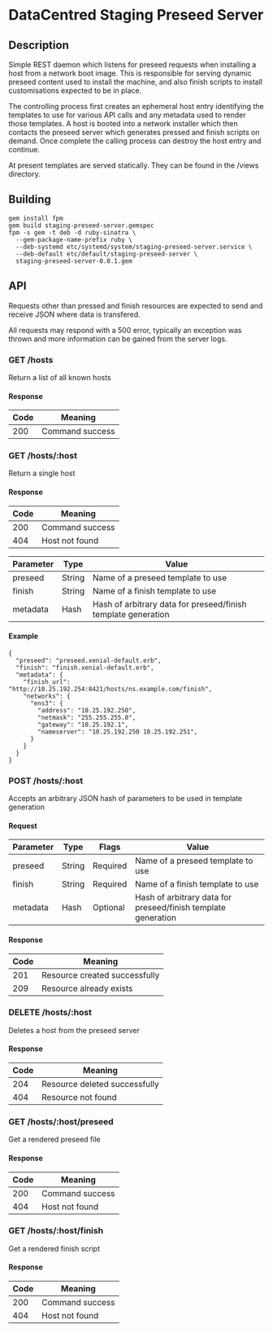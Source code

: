 # DataCentred Staging Preseed Server

## Description

Simple REST daemon which listens for preseed requests when installing a host
from a network boot image.  This is responsible for serving dynamic preseed
content used to install the machine, and also finish scripts to install
customisations expected to be in place.

The controlling process first creates an ephemeral host entry identifying the
templates to use for various API calls and any metadata used to render those
templates.  A host is booted into a network installer which then contacts the
preseed server which generates pressed and finish scripts on demand.  Once
complete the calling process can destroy the host entry and continue.

At present templates are served statically.  They can be found in the /views
directory.

## Building

    gem install fpm
    gem build staging-preseed-server.gemspec 
    fpm -s gem -t deb -d ruby-sinatra \
      --gem-package-name-prefix ruby \
      --deb-systemd etc/systemd/system/staging-preseed-server.service \
      --deb-default etc/default/staging-preseed-server \
      staging-preseed-server-0.0.1.gem

## API

Requests other than pressed and finish resources are expected to send and receive
JSON where data is transfered.

All requests may respond with a 500 error, typically an exception was thrown and
more information can be gained from the server logs.

### GET /hosts

Return a list of all known hosts

#### Response

Code | Meaning
-----|--------
200  | Command success

### GET /hosts/:host

Return a single host

#### Response

Code | Meaning
-----|--------
200  | Command success
404  | Host not found

Parameter | Type | Value
----------|------|------
preseed | String | Name of a preseed template to use
finish | String | Name of a finish template to use
metadata | Hash | Hash of arbitrary data for preseed/finish template generation

#### Example

    {
      "preseed": "preseed.xenial-default.erb",
      "finish": "finish.xenial-default.erb",
      "metadata": {
        "finish_url": "http://10.25.192.254:8421/hosts/ns.example.com/finish",
        "networks": {
          "ens3": {
            "address": "10.25.192.250",
            "netmask": "255.255.255.0",
            "gateway": "10.25.192.1",
            "nameserver": "10.25.192.250 10.25.192.251",
          }
        }
      }
    }

### POST /hosts/:host

Accepts an arbitrary JSON hash of parameters to be used in template generation

#### Request

Parameter | Type | Flags | Value
----------|------|-------|------
preseed | String | Required | Name of a preseed template to use
finish | String | Required | Name of a finish template to use
metadata | Hash | Optional | Hash of arbitrary data for preseed/finish template generation

#### Response

Code | Meaning
-----|--------
201  | Resource created successfully
209  | Resource already exists

### DELETE /hosts/:host

Deletes a host from the preseed server

#### Response

Code | Meaning
-----|--------
204  | Resource deleted successfully
404  | Resource not found

### GET /hosts/:host/preseed

Get a rendered preseed file

#### Response

Code | Meaning
-----|--------
200  | Command success
404  | Host not found

### GET /hosts/:host/finish

Get a rendered finish script

#### Response

Code | Meaning
-----|--------
200  | Command success
404  | Host not found

